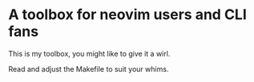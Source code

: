 # A toolbox for neovim users and CLI fans

This is my toolbox, you might like to give it a wirl.

Read and adjust the Makefile to suit your whims.


